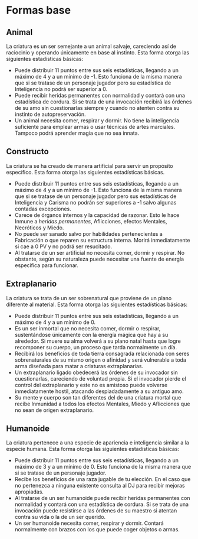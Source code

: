 # Formas base

## Animal

La criatura es un ser semejante a un animal salvaje, careciendo así de raciocinio y operando únicamente en base al instinto. Esta forma otorga las siguientes estadísticas básicas:

- Puede distribuir 11 puntos entre sus seis estadísticas, llegando a un máximo de 4 y a un mínimo de -1. Esto funciona de la misma manera que si se tratase de un personaje jugador pero su estadística de Inteligencia no podrá ser superior a 0.
- Puede recibir heridas permanentes con normalidad y contará con una estadística de cordura. Si se trata de una invocación recibirá las órdenes de su amo sin cuestionarlas siempre y cuando no atenten contra su instinto de autopreservación.
- Un animal necesita comer, respirar y dormir. No tiene la inteligencia suficiente para emplear armas o usar técnicas de artes marciales. Tampoco podrá aprender magia que no sea innata.

## Constructo

La criatura se ha creado de manera artificial para servir un propósito específico. Esta forma otorga las siguientes estadísticas básicas.

- Puede distribuir 11 puntos entre sus seis estadísticas, llegando a un máximo de 4 y a un mínimo de -1. Esto funciona de la misma manera que si se tratase de un personaje jugador pero sus estadísticas de Inteligencia y Carisma no podrán ser superiores a -1 salvo algunas contadas excepciones.
- Carece de órganos internos y la capacidad de razonar. Esto le hace Inmune a *heridas permanentes*, Aflicciones, efectos Mentales, Necróticos y Miedo. 
- No puede ser sanado salvo por habilidades pertenecientes a Fabricación o que reparen su estructura interna. Morirá inmediatamente si cae a 0 PV y no podrá ser resucitado.
- Al tratarse de un ser artificial no necesita comer, dormir y respirar. No obstante, según su naturaleza puede necesitar una fuente de energía específica para funcionar.

## Extraplanario

La criatura se trata de un ser sobrenatural que proviene de un plano diferente al material. Esta forma otorga las siguientes estadísticas básicas:

- Puede distribuir 11 puntos entre sus seis estadísticas, llegando a un máximo de 4 y a un mínimo de 0. 
- Es un ser inmortal que no necesita comer, dormir o respirar, sustentándose únicamente con la energía mágica que hay a su alrededor. Si muere su alma volverá a su plano natal hasta que logre recomponer su cuerpo, un proceso que tarda normalmente un día. 
- Recibirá los beneficios de toda tierra consagrada relacionada con seres sobrenaturales de su mismo origen o afinidad y será vulnerable a toda arma diseñada para matar a criaturas extraplanarias.
- Un extraplanario ligado obedecerá las órdenes de su invocador sin cuestionarlas, careciendo de voluntad propia. Si el invocador pierde el control del extraplanario y este no es amistoso puede volverse inmediatamente hostil, atacando despiadadamente a su antiguo amo.
- Su mente y cuerpo son tan diferentes del de una criatura mortal que recibe Inmunidad a todos los efectos Mentales, Miedo y Aflicciones que no sean de origen extraplanario.

## Humanoide

La criatura pertenece a una especie de apariencia e inteligencia similar a la especie humana. Esta forma otorga las siguientes estadísticas básicas:

- Puede distribuir 11 puntos entre sus seis estadísticas, llegando a un máximo de 3 y a un mínimo de 0. Esto funciona de la misma manera que si se tratase de un personaje jugador.
- Recibe los beneficios de una raza jugable de tu elección. En el caso que no pertenezca a ninguna existente consulta al DJ para recibir mejoras apropiadas.
- Al tratarse de un ser humanoide puede recibir heridas permanentes con normalidad y contará con una estadística de cordura. Si se trata de una invocación puede resistirse a las órdenes de su maestro si atentan contra su vida o la de un ser querido.
- Un ser humanoide necesita comer, respirar y dormir. Contará normalmente con brazos con los que puede coger objetos o armas. 